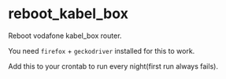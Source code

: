 # reboot_kabel_box
Reboot vodafone kabel_box router.

You need `firefox` + `geckodriver` installed for this to work.

Add this to your crontab to run every night(first run always fails).
